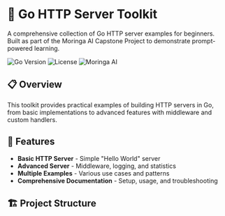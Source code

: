 # 🚀 Go HTTP Server Toolkit

A comprehensive collection of Go HTTP server examples for beginners. Built as part of the Moringa AI Capstone Project to demonstrate prompt-powered learning.

![Go Version](https://img.shields.io/badge/Go-1.21+-00ADD8?style=for-the-badge&logo=go)
![License](https://img.shields.io/badge/License-MIT-yellow.svg?style=for-the-badge)
![Moringa AI](https://img.shields.io/badge/Moringa-AI_Capstone-orange?style=for-the-badge)

## 📋 Overview

This toolkit provides practical examples of building HTTP servers in Go, from basic implementations to advanced features with middleware and custom handlers.

## 🎯 Features

- **Basic HTTP Server** - Simple "Hello World" server
- **Advanced Server** - Middleware, logging, and statistics
- **Multiple Examples** - Various use cases and patterns
- **Comprehensive Documentation** - Setup, usage, and troubleshooting

## 🏗️ Project Structure
